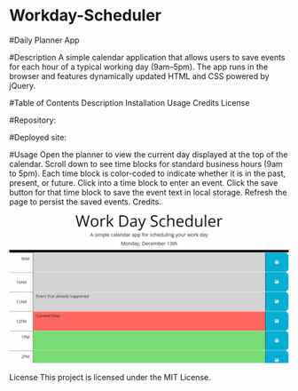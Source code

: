 # Workday-Scheduler

#Daily Planner App

#Description
A simple calendar application that allows users to save events for each hour of a typical working day (9am–5pm). The app runs in the browser and features dynamically updated HTML and CSS powered by jQuery.

#Table of Contents
Description
Installation
Usage
Credits
License

#Repository:

#Deployed site:



#Usage
Open the planner to view the current day displayed at the top of the calendar.
Scroll down to see time blocks for standard business hours (9am to 5pm).
Each time block is color-coded to indicate whether it is in the past, present, or future.
Click into a time block to enter an event.
Click the save button for that time block to save the event text in local storage.
Refresh the page to persist the saved events.
Credits.

![Alt text](Assets/05-third-party-apis-homework-demo.gif)



License
This project is licensed under the MIT License.
